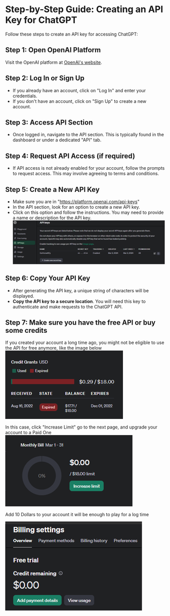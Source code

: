 # Step-by-Step Guide: Creating an API Key for ChatGPT

Follow these steps to create an API key for accessing ChatGPT:

## Step 1: Open OpenAI Platform

Visit the OpenAI platform at [OpenAI's website](https://www.openai.com/).

## Step 2: Log In or Sign Up

- If you already have an account, click on "Log In" and enter your credentials.
- If you don't have an account, click on "Sign Up" to create a new account.

## Step 3: Access API Section

- Once logged in, navigate to the API section. This is typically found in the dashboard or under a dedicated "API" tab.

## Step 4: Request API Access (if required)

- If API access is not already enabled for your account, follow the prompts to request access. This may involve agreeing to terms and conditions.

## Step 5: Create a New API Key 
- Make sure you are in "https://platform.openai.com/api-keys"
- In the API section, look for an option to create a new API key.
- Click on this option and follow the instructions. You may need to provide a name or description for the API key.
![alt text](docs/images/image-4.png)

## Step 6: Copy Your API Key

- After generating the API key, a unique string of characters will be displayed.
- **Copy the API key to a secure location**. You will need this key to authenticate and make requests to the ChatGPT API.

## Step 7: Make sure you have the free API or buy some credits
If you created your account a long time ago, you might not be eligible to use the API for free anymore, like the image below 
![alt text](docs/images/image-5.png)

In this case, click "Increase Limit" go to the next page, and upgrade your account to a Paid One 
![alt text](docs/images/image-6.png)


Add 10 Dollars to your account it will be enough to play for a log time

![alt text](docs/images/image-7.png)
